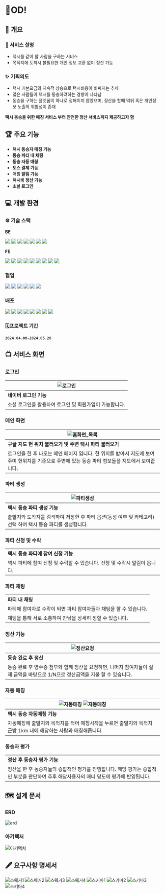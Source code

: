 # 🍇OD!

## 📌 개요
### 🚕 서비스 설명
- 택시를 같이 탈 사람을 구하는 서비스
- 목적지에 도착시 불필요한 개인 정보 교환 없이 정산 가능
### ✨ 기획의도
- 택시 기본요금의 지속적 상승으로 택시비용이 비싸지는 추세
- 많은 사람들이 택시를 동승하려하는 경향이 나타남
- 동승을 구하는 플랫폼이 하나로 정해지지 않았으며, 정산을 할때 먹튀 혹은 개인정보 노출의 위험성이 존재

**택시 동승을 위한 매칭 서비스 부터 안전한 정산 서비스까지 제공하고자 함**

## 🏆 주요 기능
- **택시 동승자 매칭 기능**
- **동승 파티 내 채팅**
- **동승 자동 매칭**
- **토스 결제 기능**
- **매칭 알림 기능**
- **택시비 정산 기능**
- **소셜 로그인**


## 💻 개발 환경
### ⚙ 기술 스택
**BE**

<img  src="https://img.shields.io/badge/Spring Boot-6DB33F?style=flat-square&logo=Spring Boot&logoColor=white"/> <img  src="https://img.shields.io/badge/springsecurity-6DB33F?style=flat-square&logo=springsecurity&logoColor=white"/> <img  src="https://img.shields.io/badge/spring JPA-6DB33F?style=flat-square&logo=spring&logoColor=white"/> <img  src="https://img.shields.io/badge/REDIS-DC382D?style=flat-square&logo=REDIS&logoColor=white"/> <img  src="https://img.shields.io/badge/swagger-85EA2D?style=flat-square&logo=swagger&logoColor=white"/> <img src="https://img.shields.io/badge/mariadb-003545?style=flat-square&logo=mariadb&logoColor=white"/> <img  src="https://img.shields.io/badge/mysql-4479A1?style=flat-square&logo=mysql&logoColor=white"/>

**FE**

 <img  src="https://img.shields.io/badge/typescript-3178C6?style=flat-square&logo=typescript&logoColor=white"/> <img  src="https://img.shields.io/badge/React-61DAFB?style=flat-square&logo=React&logoColor=white"/> <img  src="https://img.shields.io/badge/tailwindcss-06B6D4?style=flat-square&logo=React&logoColor=white"/> <img  src="https://img.shields.io/badge/Vite-646CFF?style=flat-square&logo=Vite&logoColor=white"/> <img  src="https://img.shields.io/badge/axios-5A29E4?style=flat-square&logo=axios&logoColor=white"/> <img  src="https://img.shields.io/badge/daisyui-5A0EF8?style=flat-square&logo=daisyui&logoColor=white"/> <img  src="https://img.shields.io/badge/reactrouter-CA4245?style=flat-square&logo=reactrouter&logoColor=white"/> <img  src="https://img.shields.io/badge/framer-0055FF?style=flat-square&logo=framer&logoColor=white"/> <img  src="https://img.shields.io/badge/reactquery-FF4154?style=flat-square&logo=reactquery&logoColor=white"/>



### 협업
 <img  src="https://img.shields.io/badge/notion-000000?style=flat-square&logo=notion&logoColor=white"/>  <img  src="https://img.shields.io/badge/figma-F24E1E?style=flat-square&logo=figma&logoColor=white"/> <img  src="https://img.shields.io/badge/jirasoftware-0052CC?style=flat-square&logo=jirasoftware&logoColor=white"/> <img  src="https://img.shields.io/badge/gitlab-FC6D26?style=flat-square&logo=gitlab&logoColor=white"/>  <img  src="https://img.shields.io/badge/mattermost-0058CC?style=flat-square&logo=mattermost&logoColor=black"/>  <img  src="https://img.shields.io/badge/discord-5865F2?style=flat-square&logo=discord&logoColor=black"/>
 
### 배포
<img  src="https://img.shields.io/badge/amazonec2-FF9900?style=flat-square&logo=amazonec2&logoColor=black"/> <img  src="https://img.shields.io/badge/jenkins-D24939?style=flat-square&logo=jenkins&logoColor=black"/> <img  src="https://img.shields.io/badge/docker-2496ED?style=flat-square&logo=docker&logoColor=white"/> <img  src="https://img.shields.io/badge/nginx-009639?style=flat-square&logo=nginx&logoColor=white"/> <img  src="https://img.shields.io/badge/elasticsearch-005571?style=flat-square&logo=elasticsearch&logoColor=white"/>  <img  src="https://img.shields.io/badge/kibana-005571?style=flat-square&logo=kibana&logoColor=white"/>  <img  src="https://img.shields.io/badge/logstash-005571?style=flat-square&logo=logstash&logoColor=white"/> <img  src="https://img.shields.io/badge/amazons3-569A31?style=flat-square&logo=amazons3&logoColor=white"/> 


### 🗓프로젝트 기간
**`2024.04.08~2024.05.20`**

## 📺 서비스 화면
### 로그인
|![로그인](/uploads/f37b224f51f3b184ba74412258f723ec/로그인.gif)|
|--|
|**네이버 로그인 기능**|
|소셜 로그인을 활용하여 로그인 및 회원가입이 가능합니다.|

### 메인 화면
|![홈화면_목록](/uploads/e3ac3a5e91b8b7ca098368972bd4d71f/홈화면_목록.gif)|
|--|
|**구글 지도 현 위치 불러오기 및 주변 택시 파티 불러오기**|
|로그인을 한 후 나오는 메인 페이지 입니다. 현 위치를 받아서 지도에 보여주며 현위치를 기준으로 주변에 있는 동승 파티 정보들을 지도에서 보여줍니다.|

### 파티 생성
|![파티생성](/uploads/c429f31fbb090b471b72a7f89ca06773/파티생성.gif)|
|--|
|**택시 동승 파티 생성 기능**|
|출발지와 도착지를 검색하여 저장한 후 파티 옵션(동성 여부 및 카테고리)선택 하여 택시 동승 파티를 생성합니다.|

### 파티 신청 및 수락
|   |
|--|
|**택시 동승 파티에 참여 신청 기능**|
|택시 파티에 참여 신청 및 수락할 수 있습니다. 신청 및 수락시 알림이 옵니다.|

### 파티 채팅
|   |
|--|
|**파티 내 채팅**|
|파티에 참여자로 수락이 되면 파티 참여자들과 채팅을 할 수 있습니다.
채팅을 통해 서로 소통하여 만남을 상세히 정할 수 있습니다.|

### 정산 기능
|![정산요청](/uploads/2392cbb64bb6966372ec3630a71bfcff/정산요청.gif)|
|--|
|**동승 완료 후 정산**|
|동승 완료 후 영수증 첨부와 함께 정산을 요청하면, 나머지 참여자들이 실제 금액을 바탕으로 1/N으로 정산금액을 지불 할 수 있습니다.|

### 자동 매칭
|![자동매칭](/uploads/b8552e52a2f2ff5ff862bafe4e16ace7/자동매칭.gif) ![자동매칭](/uploads/b8552e52a2f2ff5ff862bafe4e16ace7/자동매칭.gif)|
|--|
|**택시 동승 자동매칭 기능**|
|자동매칭에 출발지와 목적지를 적어 매칭시작을 누르면 출발지와 목적지 근방 1km 내에 해당하는 사람과 매칭해줍니다.|

### 동승자 평가
|   |
|--|
|**정산 후 동승자 평가 기능**|
|정산을 한 후 동승자들의 종합적인 평가를 진행합니다. 해당 평가는 종합적인 부분을 판단하여 추후 해당사용자의 매너 당도에 평가에 반영됩니다.|


## 🗺️ 설계 문서
### ERD
![erd](/uploads/ddb911c78fa51c5682605e74577f5492/erd.png)
### 아키텍처
![아키텍처](/uploads/78aeb76e97ed57043a6c4c981bf02080/아키텍처.png)

## 🖋️ 요구사항 명세서
![스웨거1](/uploads/0b758f6f5818e6ebded17324cf36efc7/스웨거1.png)
![스웨거2](/uploads/62a874a83fe858b1f9750ef78ab44cfb/스웨거2.png)
![스웨거3](/uploads/c747700cf4a796b84624dcf10dfde46d/스웨거3.png)
![스웨거4](/uploads/f0cf49648765d520fc304ee81bcdebf8/스웨거4.png)
![스키마1](/uploads/f94dd413771b2a6b2ce813189455f887/스키마1.png)
![스키마2](/uploads/ecf0a3c8c4a0a70b65455ecf8276f654/스키마2.png)
![스키마3](/uploads/d86a84e72c55a452c14f49c98d124635/스키마3.png)
![스키마4](/uploads/aebc2522bff9694c876734ee0f40605b/스키마4.png)
